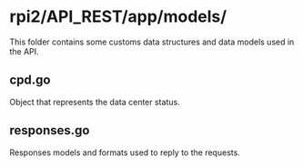# rpi2/API_REST/app/models/
This folder contains some customs data structures and data models used in the API.

## cpd.go
Object that represents the data center status.

## responses.go
Responses models and formats used to reply to the requests.